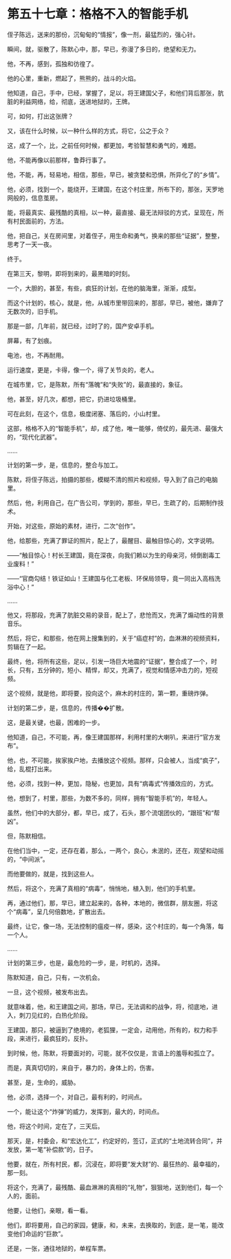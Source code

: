 # 第五十七章：格格不入的智能手机

侄子陈远，送来的那份，沉甸甸的“情报”，像一剂，最猛烈的，强心针。

瞬间，就，驱散了，陈默心中，那，早已，弥漫了多日的，绝望和无力。

他，不再，感到，孤独和彷徨了。

他的心里，重新，燃起了，熊熊的，战斗的火焰。

他知道，自己，手中，已经，掌握了，足以，将王建国父子，和他们背后那张，肮脏的利益网络，给，彻底，送进地狱的，王牌。

可，如何，打出这张牌？

又，该在什么时候，以一种什么样的方式，将它，公之于众？

这，成了一个，比，之前任何时候，都更加，考验智慧和勇气的，难题。

他，不能再像以前那样，鲁莽行事了。

他，不能，再，轻易地，相信，那些，早已，被贪婪和恐惧，所异化了的“乡情”。

他，必须，找到一个，能绕开，王建国，在这个村庄里，所布下的，那张，天罗地网般的，信息茧房。

能，将最真实、最残酷的真相，以一种，最直接、最无法辩驳的方式，呈现在，所有村民面前的，方法。

他，把自己，关在房间里，对着侄子，用生命和勇气，换来的那些“证据”，整整，思考了一天一夜。

终于。

在第三天，黎明，即将到来的，最黑暗的时刻。

一个，大胆的，甚至，有些，疯狂的计划，在他的脑海里，渐渐，成型。

而这个计划的，核心，就是，他，从城市里带回来的，那部，早已，被他，嫌弃了无数次的，旧手机。

那是一部，几年前，就已经，过时了的，国产安卓手机。

屏幕，有了划痕。

电池，也，不再耐用。

运行速度，更是，卡得，像一个，得了关节炎的，老人。

在城市里，它，是陈默，所有“落魄”和“失败”的，最直接的，象征。

他，甚至，好几次，都想，把它，扔进垃圾桶里。

可在此刻，在这个，信息，极度闭塞、落后的，小山村里。

这部，格格不入的“智能手机”，却，成了他，唯一能够，倚仗的，最先进、最强大的，“现代化武器”。

……

计划的第一步，是，信息的，整合与加工。

陈默，将侄子陈远，拍摄的那些，模糊不清的照片和视频，导入到了自己的电脑里。

然后，他，利用自己，在广告公司，学到的，那些，早已，生疏了的，后期制作技术。

开始，对这些，原始的素材，进行，二次“创作”。

他，给那些，充满了罪证的照片，配上了，最醒目、最触目惊心的，文字说明。

——“触目惊心！村长王建国，竟在深夜，向我们赖以为生的母亲河，倾倒剧毒工业废料！”

——“官商勾结！铁证如山！王建国与化工老板、环保局领导，竟一同出入高档洗浴中心！”

……

他又，将那段，充满了肮脏交易的录音，配上了，悲怆而又，充满了煽动性的背景音乐。

然后，将它，和那些，他在网上搜集到的，关于“癌症村”的，血淋淋的视频资料，剪辑在了一起。

最终，他，将所有这些，足以，引发一场巨大地震的“证据”，整合成了一个，时长，只有，五分钟的，短小、精悍，却又，充满了，视觉和情感冲击力的，短视频。

这个视频，就是他，即将要，投向这个，麻木的村庄的，第一颗，重磅炸弹。

计划的第二步，是，信息的，传播��扩散。

这，是最关键，也最，困难的一步。

他知道，自己，不可能，再，像王建国那样，利用村里的大喇叭，来进行“官方发布”。

他，也，不可能，挨家挨户地，去播放这个视频。那样，只会被人，当成“疯子”，给，乱棍打出来。

他，必须，找到一种，更加，隐秘，也更加，具有“病毒式”传播效应的，方式。

他，想到了，村里，那些，为数不多的，同样，拥有“智能手机”的，年轻人。

虽然，他们中的大部分，都，早已，成了，石头，那个流氓团伙的，“跟班”和“帮凶”。

但，陈默相信。

在他们当中，一定，还存在着，那么，一两个，良心，未泯的，还在，观望和动摇的，“中间派”。

而他要做的，就是，找到这些人。

然后，将这个，充满了真相的“病毒”，悄悄地，植入到，他们的手机里。

再，通过他们，那，早已，建立起来的，各种，本地的，微信群，朋友圈，将这个“病毒”，呈几何倍数地，扩散出去。

最终，让它，像一场，无法控制的瘟疫一样，感染，这个村庄的，每一个角落，每一个人。

……

计划的第三步，也是，最危险的一步，是，时机的，选择。

陈默知道，自己，只有，一次机会。

一旦，这个视频，被发布出去。

就意味着，他，和王建国之间，那场，早已，无法调和的战争，将，彻底地，进入，刺刀见红的，白热化阶段。

王建国，那只，被逼到了绝境的，老狐狸，一定会，动用他，所有的，权力和手段，来进行，最疯狂的，反扑。

到时候，他，陈默，将要面对的，可能，就不仅仅是，言语上的羞辱和孤立了。

而是，真真切切的，来自于，暴力的，身体上的，伤害。

甚至，是，生命的，威胁。

他，必须，选择一个，对自己，最有利的，时间点。

一个，能让这个“炸弹”的威力，发挥到，最大的，时间点。

他，将这个时间，定在了，三天后。

那天，是，村委会，和“宏达化工”，约定好的，签订，正式的“土地流转合同”，并发放，第一笔“补偿款”的，日子。

他要，就在，所有村民，都，沉浸在，即将要“发大财”的、最狂热的、最幸福的，那一刻。

将这个，充满了，最残酷、最血淋淋的真相的“礼物”，狠狠地，送到他们，每一个人的，面前。

他要，让他们，亲眼，看一看。

他们，即将要用，自己的家园，健康，和，未来，去换取的，到底，是一笔，能改变他们命运的“巨款”。

还是，一张，通往地狱的，单程车票。